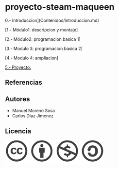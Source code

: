 # proyecto-steam-maqueen

0.- Introduccion](Contenidos/introduccion.md)

[1.- Módulo1: descripcion y montaje]

[2.- Módulo2: programacion basica 1]

[3.- Modulo 3: programacion basica 2]

[4.- Modulo 4: ampliacion]

[5.- Proyecto:](Contenidos/proyecto.md)

## Referencias 

## Autores

- Manuel Moreno Sosa
- Carlos Diaz Jimenez

## Licencia

![image](Contenidos/licencia.png)
